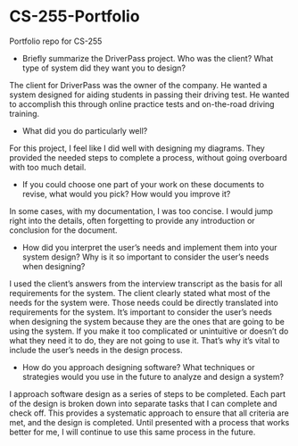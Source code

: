 # CS-255-Portfolio

Portfolio repo for CS-255

- Briefly summarize the DriverPass project.  Who was the client?  What type of system did they want you to design?

The client for DriverPass was the owner of the company.  He wanted a system designed for aiding students in passing their driving test.  He wanted to accomplish this through online practice tests and on-the-road driving training.

- What did you do particularly well?

For this project, I feel like I did well with designing my diagrams.  They provided the needed steps to complete a process, without going overboard with too much detail.

- If you could choose one part of your work on these documents to revise, what would you pick?  How would you improve it?

In some cases, with my documentation, I was too concise.  I would jump right into the details, often forgetting to provide any introduction or conclusion for the document.

- How did you interpret the user’s needs and implement them into your system design?  Why is it so important to consider the user’s needs when designing?

I used the client’s answers from the interview transcript as the basis for all requirements for the system.  The client clearly stated what most of the needs for the system were.  Those needs could be directly translated into requirements for the system.  It’s important to consider the user’s needs when designing the system because they are the ones that are going to be using the system.  If you make it too complicated or unintuitive or doesn’t do what they need it to do, they are not going to use it.  That’s why it’s vital to include the user’s needs in the design process.

- How do you approach designing software?  What techniques or strategies would you use in the future to analyze and design a system?

I approach software design as a series of steps to be completed.  Each part of the design is broken down into separate tasks that I can complete and check off.  This provides a systematic approach to ensure that all criteria are met, and the design is completed.  Until presented with a process that works better for me, I will continue to use this same process in the future.
